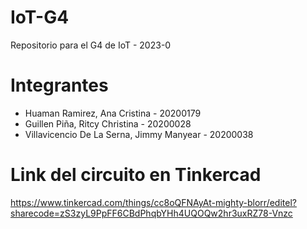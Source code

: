 # IoT-G4
Repositorio para el G4 de IoT - 2023-0

# Integrantes
- Huaman Ramirez, Ana Cristina - 20200179
- Guillen Piña, Ritcy Christina - 20200028
- Villavicencio De La Serna, Jimmy Manyear - 20200038

# Link del circuito en Tinkercad
https://www.tinkercad.com/things/cc8oQFNAyAt-mighty-blorr/editel?sharecode=zS3zyL9PpFF6CBdPhqbYHh4UQOQw2hr3uxRZ78-Vnzc


